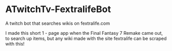# ATwitchTv-FextralifeBot
A twitch bot that searches wikis on fextralife.com


I made this short 1 - page app when the Final Fantasy 7 Remake came out,
to search up items, but any wiki made with the site fextralife can be
scraped with this!

